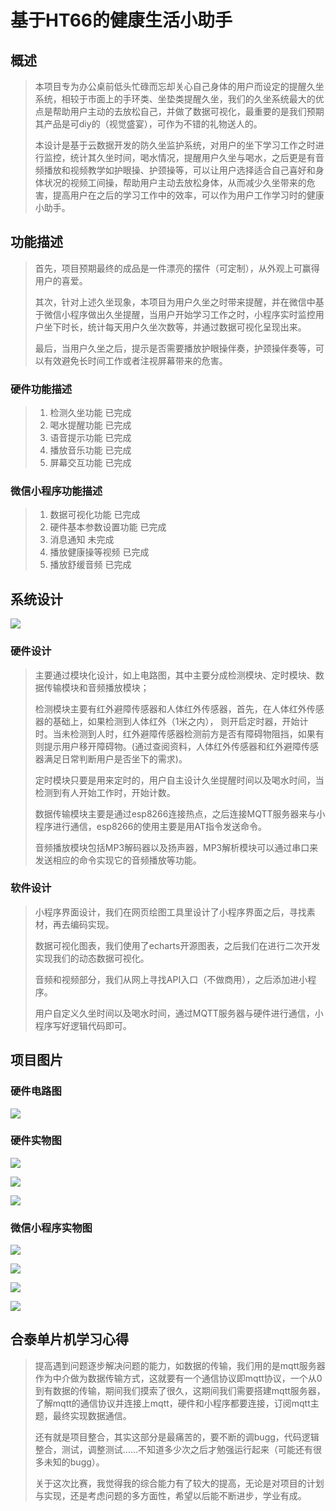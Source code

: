 # 基于HT66的健康生活小助手

## 概述

>本项目专为办公桌前低头忙碌而忘却关心自己身体的用户而设定的提醒久坐系统，相较于市面上的手环类、坐垫类提醒久坐，我们的久坐系统最大的优点是帮助用户主动的去放松自己，并做了数据可视化，最重要的是我们预期其产品是可diy的（视觉盛宴），可作为不错的礼物送人的。
>
>本设计是基于云数据开发的防久坐监护系统，对用户的坐下学习工作之时进行监控，统计其久坐时间，喝水情况，提醒用户久坐与喝水，之后更是有音频播放和视频教学如护眼操、护颈操等，可以让用户选择适合自己喜好和身体状况的视频工间操，帮助用户主动去放松身体，从而减少久坐带来的危害，提高用户在之后的学习工作中的效率，可以作为用户工作学习时的健康小助手。

## 功能描述

>首先，项目预期最终的成品是一件漂亮的摆件（可定制），从外观上可赢得用户的喜爱。
>
>其次，针对上述久坐现象，本项目为用户久坐之时带来提醒，并在微信中基于微信小程序做出久坐提醒，当用户开始学习工作之时，小程序实时监控用户坐下时长，统计每天用户久坐次数等，并通过数据可视化呈现出来。
>
>最后，当用户久坐之后，提示是否需要播放护眼操伴奏，护颈操伴奏等，可以有效避免长时间工作或者注视屏幕带来的危害。

### 硬件功能描述

>1. 检测久坐功能    已完成
>2. 喝水提醒功能    已完成
>3. 语音提示功能    已完成
>4. 播放音乐功能    已完成
>5. 屏幕交互功能    已完成

### 微信小程序功能描述

>1. 数据可视化功能   已完成
>2. 硬件基本参数设置功能     已完成
>3. 消息通知    未完成
>4. 播放健康操等视频     已完成
>5. 播放舒缓音频      已完成

## 系统设计

![](./sys.jpg)

### **硬件设计**

>主要通过模块化设计，如上电路图，其中主要分成检测模块、定时模块、数据传输模块和音频播放模块；
>
>​     检测模块主要有红外避障传感器和人体红外传感器，首先，在人体红外传感器的基础上，如果检测到人体红外（1米之内）， 则开启定时器，开始计时。当未检测到人时，红外避障传感器检测前方是否有障碍物阻挡，如果有则提示用户移开障碍物。(通过查阅资料，人体红外传感器和红外避障传感器满足日常判断用户是否坐下的需求)。
>
>​    定时模块只要是用来定时的，用户自主设计久坐提醒时间以及喝水时间，当检测到有人开始工作时，开始计数。
>
>​    数据传输模块主要是通过esp8266连接热点，之后连接MQTT服务器来与小程序进行通信，esp8266的使用主要是用AT指令发送命令。
>
>​    音频播放模块包括MP3解码器以及扬声器，MP3解析模块可以通过串口来发送相应的命令实现它的音频播放等功能。

### **软件设计**

   >小程序界面设计，我们在网页绘图工具里设计了小程序界面之后，寻找素材，再去编码实现。
   >
   >数据可视化图表，我们使用了echarts开源图表，之后我们在进行二次开发实现我们的动态数据可视化。
   >
   >音频和视频部分，我们从网上寻找API入口（不做商用），之后添加进小程序。
   >
   >用户自定义久坐时间以及喝水时间，通过MQTT服务器与硬件进行通信，小程序写好逻辑代码即可。

## 项目图片

### 硬件电路图

![](./hardware.png)

### 硬件实物图

![](./h1.jpg)

![](./h2.jpg)

![](./h3.jpg)

### 微信小程序实物图

![](./w1.jpg)

![](./w2.jpg)

![](./w3.jpg)

![](./w4.png)

## 合泰单片机学习心得

>提高遇到问题逐步解决问题的能力，如数据的传输，我们用的是mqtt服务器作为中介做为数据传输方式，这就要有一个通信协议即mqtt协议，一个从0到有数据的传输，期间我们摸索了很久，这期间我们需要搭建mqtt服务器，了解mqtt的通信协议并连接上mqtt，硬件和小程序都要连接，订阅mqtt主题，最终实现数据通信。
>
>还有就是项目整合，其实这部分是最痛苦的，要不断的调bugg，代码逻辑整合，测试，调整测试……不知道多少次之后才勉强运行起来（可能还有很多未知的bugg）。
>
>关于这次比赛，我觉得我的综合能力有了较大的提高，无论是对项目的计划与实现，还是考虑问题的多方面性，希望以后能不断进步，学业有成。
>
>